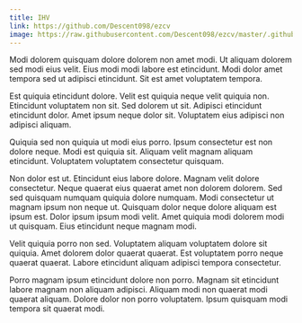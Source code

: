 ```yaml
---
title: IHV
link: https://github.com/Descent098/ezcv
image: https://raw.githubusercontent.com/Descent098/ezcv/master/.github/logo.png
---
```


Modi dolorem quisquam dolore dolorem non amet modi. Ut aliquam dolorem sed modi eius velit. Eius modi modi labore est etincidunt. Modi dolor amet tempora sed ut adipisci etincidunt. Sit est amet voluptatem tempora.

Est quiquia etincidunt dolore. Velit est quiquia neque velit quiquia non. Etincidunt voluptatem non sit. Sed dolorem ut sit. Adipisci etincidunt etincidunt dolor. Amet ipsum neque dolor sit. Voluptatem eius adipisci non adipisci aliquam.

Quiquia sed non quiquia ut modi eius porro. Ipsum consectetur est non dolore neque. Modi est quiquia sit. Aliquam velit magnam aliquam etincidunt. Voluptatem voluptatem consectetur quisquam.

Non dolor est ut. Etincidunt eius labore dolore. Magnam velit dolore consectetur. Neque quaerat eius quaerat amet non dolorem dolorem. Sed sed quisquam numquam quiquia dolore numquam. Modi consectetur ut magnam ipsum non neque ut. Quisquam dolor neque dolore aliquam est ipsum est. Dolor ipsum ipsum modi velit. Amet quiquia modi dolorem modi ut quisquam. Eius etincidunt neque magnam modi.

Velit quiquia porro non sed. Voluptatem aliquam voluptatem dolore sit quiquia. Amet dolorem dolor quaerat quaerat. Est voluptatem porro neque quaerat quaerat. Labore etincidunt aliquam adipisci tempora consectetur.

Porro magnam ipsum etincidunt dolore non porro. Magnam sit etincidunt labore magnam non aliquam adipisci. Aliquam modi non quaerat modi quaerat aliquam. Dolore dolor non porro voluptatem. Ipsum quisquam modi tempora sit quaerat modi.
    